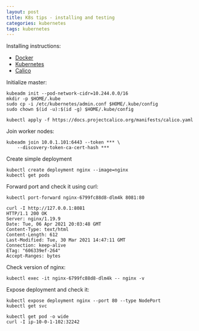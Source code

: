 ```yaml
---
layout: post
title: K8s tips - installing and testing
categories: kubernetes
tags: kubernetes
---
```


Installing instructions:
* [Docker](https://docs.docker.com/engine/install/ubuntu/)
* [Kubernetes](https://kubernetes.io/docs/setup/production-environment/tools/kubeadm/install-kubeadm/)
* [Calico](https://docs.projectcalico.org/getting-started/kubernetes/quickstart)


Initialize master:
```
kubeadm init --pod-network-cidr=10.244.0.0/16
mkdir -p $HOME/.kube
sudo cp -i /etc/kubernetes/admin.conf $HOME/.kube/config
sudo chown $(id -u):$(id -g) $HOME/.kube/config

kubectl apply -f https://docs.projectcalico.org/manifests/calico.yaml
```

Join worker nodes:
```
kubeadm join 10.0.1.101:6443 --token *** \
    --discovery-token-ca-cert-hash ***
```

Create simple deployment
```
kubectl create deployment nginx --image=nginx
kubectl get pods
```

Forward port and check it using curl:
```
kubectl port-forward nginx-6799fc88d8-dlm4k 8081:80

curl -I http://127.0.0.1:8081
HTTP/1.1 200 OK
Server: nginx/1.19.9
Date: Tue, 06 Apr 2021 20:03:48 GMT
Content-Type: text/html
Content-Length: 612
Last-Modified: Tue, 30 Mar 2021 14:47:11 GMT
Connection: keep-alive
ETag: "606339ef-264"
Accept-Ranges: bytes
```

Check version of nginx:
```
kubectl exec -it nginx-6799fc88d8-dlm4k -- nginx -v
```

Expose deployment and check it:
```
kubectl expose deployment nginx --port 80 --type NodePort
kubectl get svc

kubectl get pod -o wide
curl -I ip-10-0-1-102:32242
```